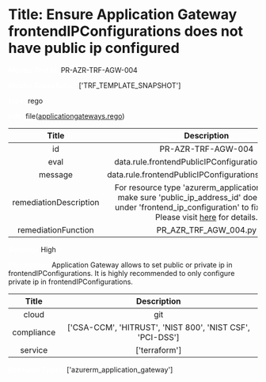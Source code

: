 



# Title: Ensure Application Gateway frontendIPConfigurations does not have public ip configured


***<font color="white">Master Test Id:</font>*** PR-AZR-TRF-AGW-004

***<font color="white">Master Snapshot Id:</font>*** ['TRF_TEMPLATE_SNAPSHOT']

***<font color="white">type:</font>*** rego

***<font color="white">rule:</font>*** file([applicationgateways.rego])  
  
  
  
  

|Title|Description|
| :---: | :---: |
|id|PR-AZR-TRF-AGW-004|
|eval|data.rule.frontendPublicIPConfigurationsDisabled|
|message|data.rule.frontendPublicIPConfigurationsDisabled_err|
|remediationDescription|For resource type 'azurerm_application_gateway' make sure 'public_ip_address_id' does not exist under 'frontend_ip_configuration' to fix the issue. Please visit <a href='https://registry.terraform.io/providers/hashicorp/azurerm/latest/docs/resources/application_gateway#frontend_ip_configuration' target='_blank'>here</a> for details.|
|remediationFunction|PR_AZR_TRF_AGW_004.py|


***<font color="white">Severity:</font>*** High

***<font color="white">Description:</font>*** Application Gateway allows to set public or private ip in frontendIPConfigurations. It is highly recommended to only configure private ip in frontendIPConfigurations.  
  
  

|Title|Description|
| :---: | :---: |
|cloud|git|
|compliance|['CSA-CCM', 'HITRUST', 'NIST 800', 'NIST CSF', 'PCI-DSS']|
|service|['terraform']|


***<font color="white">Resource Types:</font>*** ['azurerm_application_gateway']


[applicationgateways.rego]: https://github.com/prancer-io/prancer-compliance-test/tree/master/azure/terraform/applicationgateways.rego
